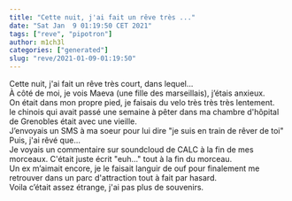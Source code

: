 ```yaml
---
title: "Cette nuit, j'ai fait un rêve très ..."
date: "Sat Jan  9 01:19:50 CET 2021"
tags: ["reve", "pipotron"]
author: m1ch3l
categories: ["generated"]
slug: "reve/2021-01-09-01:19:50"
---
```


Cette nuit, j'ai fait un rêve très court, dans lequel...<br>
À côté de moi, je vois Maeva (une fille des marseillais), j’étais anxieux.<br>
On était dans mon propre pied, je faisais du velo très très très lentement.<br>
le chinois qui avait passé une semaine à pêter dans ma chambre d'hôpital de Grenobles était avec une vieille.<br>
J’envoyais un SMS à ma soeur pour lui dire "je suis en train de rêver de toi"<br>
Puis, j'ai rêvé que...<br>
Je voyais un commentaire sur soundcloud de CALC à la fin de mes morceaux. C'était juste écrit "euh..." tout à la fin du morceau.<br>
Un ex m’aimait encore, je le faisait languir de ouf pour finalement me retrouver dans un parc d'attraction tout à fait par hasard.<br>
Voila c’était assez étrange, j'ai pas plus de souvenirs.<br>
